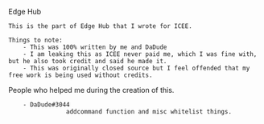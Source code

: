 Edge Hub
```
This is the part of Edge Hub that I wrote for ICEE.

Things to note:
    - This was 100% written by me and DaDude
    - I am leaking this as ICEE never paid me, which I was fine with, but he also took credit and said he made it.
    - This was originally closed source but I feel offended that my free work is being used without credits.
```
People who helped me during the creation of this. 
```
    - DaDude#3044
                addcommand function and misc whitelist things.
```

